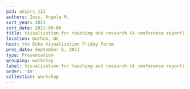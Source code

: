 ```yaml
---
pid: wksprs_122
authors: Zoss, Angela M.
sort_year: 2013
sort_date: 2013-09-06
title: Visualization for teaching and research (A conference report)
location: Durham, NC
host: the Duke Visualization Friday Forum
pres_date: September 6, 2013
type: Presentation
grouping: workshop
label: Visualization for teaching and research (A conference report)
order: '48'
collection: workshop
---
```

